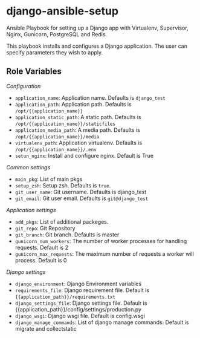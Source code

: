 # django-ansible-setup
Ansible Playbook for setting up a Django app with Virtualenv, Supervisor, Nginx, Gunicorn, PostgreSQL and Redis.


This playbook installs and configures a Django application. The user can specify parameters they wish to apply.

Role Variables
--------------
*Configuration*

* `application_name`: Application name. Defaults is `django_test`
* `application_path`: Application path. Defaults is `/opt/{{application_name}}`
* `application_static_path`: A static path. Defaults is `/opt/{{application_name}}/staticfiles`
* `application_media_path`: A media path. Defaults is `/opt/{{application_name}}/media`
* `virtualenv_path`: Application virtualenv. Defaults is `/opt/{{application_name}}/.env`
* `setun_nginx`: Install and configure nginx. Default is True

*Common settings*

* `main_pkg`: List of main pkgs
* `setup_zsh`: Setup zsh. Defaults is `true`.
* `git_user_name`: Git username. Defaults is django_test
* `git_email`: Git user email. Defaults is `git@django_test`


*Application settings*

* `add_pkgs`: List of additional packeges.
* `git_repo`: Git Repository
* `git_branch`: Git branch. Defaults is master
* `gunicorn_num_workers`: The number of worker processes for handling requests. Default is 2
* `gunicorn_max_requests`: The maximum number of requests a worker will process. Default is 0

*Django settings*

* `django_environment`: Django Environment variables
* `requirements_file`: Django requirement file. Default is `{{application_path}}/requirements.txt`
* `django_settings_file`: Django settings file. Defaulr is {{application_path}}/config/settings/production.py
* `django_wsgi`: Django wsgi file. Default is config.wsgi
* `django_manage_commands`: List of django manage commands. Default is migrate and collectstatic

